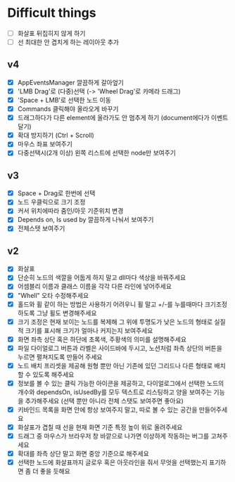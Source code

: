 # Difficult things
- [ ] 화살표 뒤집히지 않게 하기
- [ ] 선 최대한 안 겹치게 하는 레이아웃 추가

## v4
- [x] AppEventsManager 깔끔하게 갈아엎기
- [x] 'LMB Drag'로 (다중)선택 (-> 'Wheel Drag'로 카메라 드래그)
- [x] 'Space + LMB'로 선택한 노드 이동
- [x] Commands 클릭해야 올라오게 바꾸기
- [x] 드래그하다가 다른 element에 올라가도 안 멈추게 하기 (document에다가 이벤트 달기)
- [x] 확대 방지하기 (Ctrl + Scroll)
- [x] 마우스 좌표 보여주기
- [x] 다중선택시(2개 이상) 왼쪽 리스트에 선택한 node만 보여주기

## v3
- [x] Space + Drag로 한번에 선택
- [x] 노드 우클릭으로 크기 조정
- [x] 커서 위치에따라 줌인/아웃 기준위치 변경
- [x] Depends on, Is used by 깔끔하게 나눠서 보여주기
- [x] 전체스텟 보여주기

## v2
- [x] 화살표
- [x] 단순히 노드의 색깔을 어둡게 하지 말고 dll마다 색상을 바꿔주세요
- [x] 어셈블리 이름과 클래스 이름을 각각 다른 라인에 넣어주세요
- [x] "Whell" 오타 수정해주세요
- [x] 홀드와 휠 같이 하는 방법은 사용하기 어려우니 휠 말고 +/-를 누를때마다 크기조정하도록 그냥 휠도 변경해주세요
- [x] 크기 조정은 현재 보이는 노드를 복제해 그 위에 투명도가 낮은 노드의 형태로 실질적 크기를 표시해 크기가 얼마나 커지는지 보여주세요
- [x] 화면 좌측 상단 혹은 하단에 초록색, 주황색의 의미를 설명해주세요 
- [x] 파일 다이얼로그 버튼과 라벨은 사이드바에 두시고, 노션처럼 좌측 상단의 버튼을 누르면 펼쳐지도록 만들어 주세요
- [x] 노드 배치 프리셋을 제공해 원형 뿐만 아닌 기존에 있던 그리드나 다른 형태로 배치할 수 있도록 해주세요
- [x] 정보를 볼 수 있는 클릭 가능한 아이콘을 제공하고, 다이얼로그에서 선택한 노드의 개수와 dependsOn, isUsedBy를 모두 텍스트로 리스팅하고 양을 보여주는 기능을 추가해주세요 (선택 뿐만 아니라 전체 스탯도 보여주면 좋아요)
- [x] 키바인드 목록을 화면 안에 항상 보여주지 말고, 따로 볼 수 있는 공간을 만들어주세요 
- [x] 화살표가 겹칠 때 선을 현재 화면 기준 특정 높이 위로 올려주세요
- [x] 드래그 중 마우스가 브라우저 창 바깥으로 나가면 이상하게 작동하는 버그를 고쳐주세요
- [x] 확대를 좌측 상단 말고 화면 중앙 기준으로 해주세요
- [x] 선택한 노드에 화살표까지 글로우 혹은 아웃라인을 줘서 무엇을 선택했는지 표기하면 좀 더 좋을 듯해요